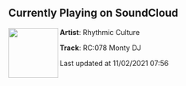 ## Currently Playing on SoundCloud

[<img align="left" width="100" src="https://i1.sndcdn.com/artworks-vZyzWhiphZ334rlo-zASR8g-t500x500.jpg">](https://soundcloud.com/rhythmicculturerecords/rc078-monty-dj)

**Artist**: Rhythmic Culture 

**Track**: RC:078 Monty DJ

Last updated at 11/02/2021 07:56
